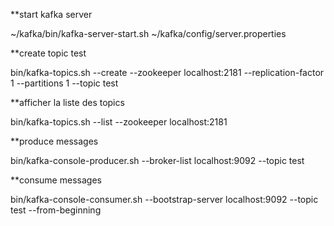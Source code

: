 
**start kafka server

~/kafka/bin/kafka-server-start.sh ~/kafka/config/server.properties

**create topic test

bin/kafka-topics.sh --create --zookeeper localhost:2181 --replication-factor 1 --partitions 1 --topic test

**afficher la liste des topics

bin/kafka-topics.sh --list --zookeeper localhost:2181

**produce messages 

bin/kafka-console-producer.sh --broker-list localhost:9092 --topic test

**consume messages

bin/kafka-console-consumer.sh --bootstrap-server localhost:9092 --topic test --from-beginning


